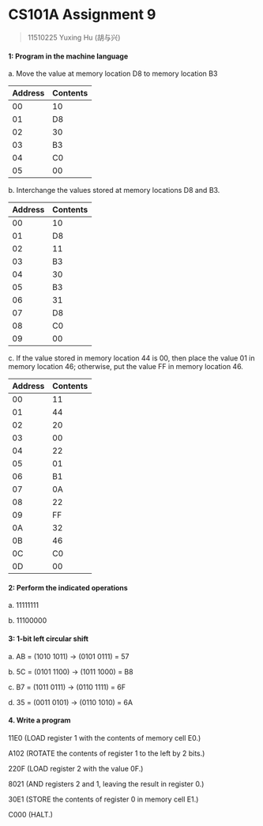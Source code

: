 # CS101A Assignment 9

> 11510225 Yuxing Hu (胡与兴)

#### 1: Program in the machine language 

a. Move the value at memory location D8 to memory location B3

| Address | Contents |
| ------- | -------- |
| 00      | 10       |
| 01      | D8       |
| 02      | 30       |
| 03      | B3       |
| 04      | C0       |
| 05      | 00       |

b. Interchange the values stored at memory locations D8 and B3.

| Address | Contents |
| ------- | -------- |
| 00      | 10       |
| 01      | D8       |
| 02      | 11       |
| 03      | B3       |
| 04      | 30       |
| 05      | B3       |
| 06      | 31       |
| 07      | D8       |
| 08      | C0       |
| 09      | 00       |

c. If the value stored in memory location 44 is 00, then place the value 01 in memory location 46; otherwise, put the value FF in memory location 46. 

| Address | Contents |
| ------- | -------- |
| 00      | 11       |
| 01      | 44       |
| 02      | 20       |
| 03      | 00       |
| 04      | 22       |
| 05      | 01       |
| 06      | B1       |
| 07      | 0A       |
| 08      | 22       |
| 09      | FF       |
| 0A      | 32       |
| 0B      | 46       |
| 0C      | C0       |
| 0D      | 00       |

#### 2: Perform the indicated operations

a. 11111111

b. 11100000

#### 3: 1-bit left circular shift

a. AB = (1010 1011) -> (0101 0111) = 57

b. 5C = (0101 1100) -> (1011 1000) = B8

c. B7 = (1011 0111) -> (0110 1111) = 6F

d. 35 = (0011 0101) -> (0110 1010) = 6A

#### 4. Write a program

11E0 (LOAD register 1 with the contents of memory cell E0.) 

A102 (ROTATE the contents of register 1 to the left by 2 bits.) 

220F (LOAD register 2 with the value 0F.)

8021 (AND registers 2 and 1, leaving the result in register 0.) 

30E1 (STORE the contents of register 0 in memory cell E1.) 

C000 (HALT.)